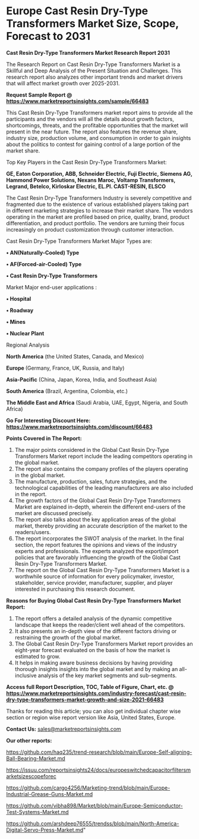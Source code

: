 # Europe Cast Resin Dry-Type Transformers Market Size, Scope, Forecast to 2031

<strong>Cast Resin Dry-Type Transformers Market Research Report 2031</strong>

The Research Report on Cast Resin Dry-Type Transformers Market is a Skillful and Deep Analysis of the Present Situation and Challenges. This research report also analyzes other important trends and market drivers that will affect market growth over 2025-2031.

<strong>Request Sample Report @ <a href=https://www.marketreportsinsights.com/sample/66483>https://www.marketreportsinsights.com/sample/66483</a></strong>

This Cast Resin Dry-Type Transformers market report aims to provide all the participants and the vendors will all the details about growth factors, shortcomings, threats, and the profitable opportunities that the market will present in the near future. The report also features the revenue share, industry size, production volume, and consumption in order to gain insights about the politics to contest for gaining control of a large portion of the market share.

Top Key Players in the Cast Resin Dry-Type Transformers Market:

<strong>GE, Eaton Corporation, ABB, Schneider Electric, Fuji Electric, Siemens AG, Hammond Power Solutions, Nexans Maroc, Voltamp Transformers, Legrand, Betelco, Kirloskar Electric, EL.PI. CAST-RESIN, ELSCO</strong>

The Cast Resin Dry-Type Transformers Industry is severely competitive and fragmented due to the existence of various established players taking part in different marketing strategies to increase their market share. The vendors operating in the market are profiled based on price, quality, brand, product differentiation, and product portfolio. The vendors are turning their focus increasingly on product customization through customer interaction.

Cast Resin Dry-Type Transformers Market Major Types are:

<strong>• AN(Naturally-Cooled) Type

• AF(Forced-air-Cooled) Type

• Cast Resin Dry-Type Transformers</strong>

Market Major end-user applications :

<strong>• Hospital

• Roadway

• Mines

• Nuclear Plant</strong>

Regional Analysis

</u><strong><b>North America</b></strong> (the United States, Canada, and Mexico)

<strong><b>Europe </b></strong>(Germany, France, UK, Russia, and Italy)

<strong><b>Asia-Pacific</b></strong> (China, Japan, Korea, India, and Southeast Asia)

<strong><b>South America</b></strong> (Brazil, Argentina, Colombia, etc.)

<strong><b>The Middle East and Africa</b></strong> (Saudi Arabia, UAE, Egypt, Nigeria, and South Africa)

<strong>Go For Interesting Discount Here: <a href=https://www.marketreportsinsights.com/discount/66483>https://www.marketreportsinsights.com/discount/66483</a></strong>

<strong>Points Covered in The Report:</strong>
<ol>
  <li>The major points considered in the Global Cast Resin Dry-Type Transformers Market report include the leading competitors operating in the global market.</li>
  <li>The report also contains the company profiles of the players operating in the global market.</li>
  <li>The manufacture, production, sales, future strategies, and the technological capabilities of the leading manufacturers are also included in the report.</li>
  <li>The growth factors of the Global Cast Resin Dry-Type Transformers Market are explained in-depth, wherein the different end-users of the market are discussed precisely.</li>
  <li>The report also talks about the key application areas of the global market, thereby providing an accurate description of the market to the readers/users.</li>
  <li>The report incorporates the SWOT analysis of the market. In the final section, the report features the opinions and views of the industry experts and professionals. The experts analyzed the export/import policies that are favorably influencing the growth of the Global Cast Resin Dry-Type Transformers Market.</li>
  <li>The report on the Global Cast Resin Dry-Type Transformers Market is a worthwhile source of information for every policymaker, investor, stakeholder, service provider, manufacturer, supplier, and player interested in purchasing this research document.</li>
</ol>
<strong>Reasons for Buying Global Cast Resin Dry-Type Transformers Market Report:</strong>

<ol>
  <li>The report offers a detailed analysis of the dynamic competitive landscape that keeps the reader/client well ahead of the competitors.</li>
  <li>It also presents an in-depth view of the different factors driving or restraining the growth of the global market.</li>
  <li>The Global Cast Resin Dry-Type Transformers Market report provides an eight-year forecast evaluated on the basis of how the market is estimated to grow.</li>
  <li>It helps in making aware business decisions by having providing thorough insights insights into the global market and by making an all-inclusive analysis of the key market segments and sub-segments.</li>
</ol>
<strong>Access full Report Description, TOC, Table of Figure, Chart, etc. @ <a href=https://www.marketreportsinsights.com/industry-forecast/cast-resin-dry-type-transformers-market-growth-and-size-2021-66483>https://www.marketreportsinsights.com/industry-forecast/cast-resin-dry-type-transformers-market-growth-and-size-2021-66483</a></strong>


Thanks for reading this article; you can also get individual chapter wise section or region wise report version like Asia, United States, Europe.

<strong>Contact Us:</strong>
sales@marketreportsinsights.com

<strong>Our other reports:</strong>

<a href=https://github.com/haq235/trend-research/blob/main/Europe-Self-aligning-Ball-Bearing-Market.md>https://github.com/haq235/trend-research/blob/main/Europe-Self-aligning-Ball-Bearing-Market.md</a>

<a href=https://issuu.com/reportsinsights24/docs/europeswitchedcapacitorfiltersmarketsizescopeforec>https://issuu.com/reportsinsights24/docs/europeswitchedcapacitorfiltersmarketsizescopeforec</a>

<a href=https://github.com/cargo4256/Marketing-trend/blob/main/Europe-Industrial-Grease-Guns-Market.md>https://github.com/cargo4256/Marketing-trend/blob/main/Europe-Industrial-Grease-Guns-Market.md</a>

<a href=https://github.com/vibha898/Market/blob/main/Europe-Semiconductor-Test-Systems-Market.md>https://github.com/vibha898/Market/blob/main/Europe-Semiconductor-Test-Systems-Market.md</a>

<a href=https://github.com/arshdeep76555/trendss/blob/main/North-America-Digital-Servo-Press-Market.md>https://github.com/arshdeep76555/trendss/blob/main/North-America-Digital-Servo-Press-Market.md</a>"
